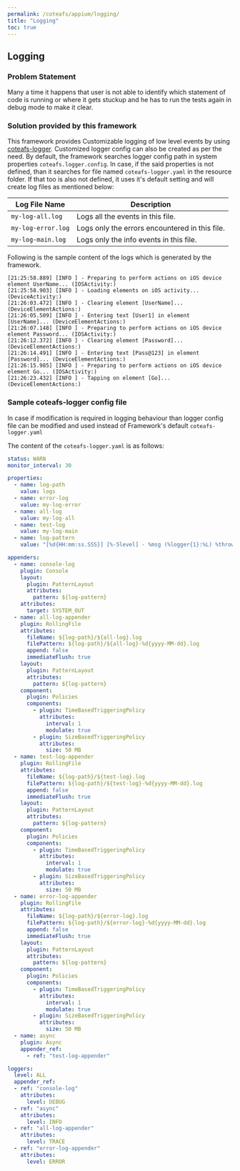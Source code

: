 ```yaml
---
permalink: /coteafs/appium/logging/
title: "Logging"
toc: true
---
```

## Logging

### Problem Statement

Many a time it happens that user is not able to identify which statement of code is running or where it gets stuckup and he has to run the tests again in debug mode to make it clear.

### Solution provided by this framework

This framework provides Customizable logging of low level events by using [coteafs-logger](https://github.com/WasiqB/coteafs-logger). Customized logger config can also be created as per the need. By default, the framework searches logger config path in system properties `coteafs.logger.config`. In case, if the said properties is not defined, than it searches for file named `coteafs-logger.yaml` in the resource folder. If that too is also not defined, it uses it's default setting and will create log files as mentioned below:

Log File Name | Description
--------------|-------------
`my-log-all.log` | Logs all the events in this file.
`my-log-error.log` | Logs only the errors encountered in this file.
`my-log-main.log` | Logs only the info events in this file.

Following is the sample content of the logs which is generated by the framework.

```terminal
[21:25:58.889] [INFO ] - Preparing to perform actions on iOS device element UserName... (IOSActivity:)
[21:25:58.903] [INFO ] - Loading elements on iOS activity... (DeviceActivity:)
[21:26:03.472] [INFO ] - Clearing element [UserName]... (DeviceElementActions:)
[21:26:05.509] [INFO ] - Entering text [User1] in element [UserName]... (DeviceElementActions:)
[21:26:07.148] [INFO ] - Preparing to perform actions on iOS device element Password... (IOSActivity:)
[21:26:12.372] [INFO ] - Clearing element [Password]... (DeviceElementActions:)
[21:26:14.491] [INFO ] - Entering text [Pass@123] in element [Password]... (DeviceElementActions:)
[21:26:15.985] [INFO ] - Preparing to perform actions on iOS device element Go... (IOSActivity:)
[21:26:23.432] [INFO ] - Tapping on element [Go]... (DeviceElementActions:)
```

### Sample coteafs-logger config file

In case if modification is required in logging behaviour than logger config file can be modified and used instead of Framework's default `coteafs-logger.yaml`

The content of the `coteafs-logger.yaml` is as follows:

```yaml
status: WARN
monitor_interval: 30

properties:
  - name: log-path
    value: logs
  - name: error-log
    value: my-log-error
  - name: all-log
    value: my-log-all
  - name: test-log
    value: my-log-main
  - name: log-pattern
    value: "[%d{HH:mm:ss.SSS}] [%-5level] - %msg (%logger{1}:%L) %throwable{short.message}%n"

appenders:
  - name: console-log
    plugin: Console
    layout:
      plugin: PatternLayout
      attributes:
        pattern: ${log-pattern}
    attributes:
      target: SYSTEM_OUT
  - name: all-log-appender
    plugin: RollingFile
    attributes:
      fileName: ${log-path}/${all-log}.log
      filePattern: ${log-path}/${all-log}-%d{yyyy-MM-dd}.log
      append: false
      immediateFlush: true
    layout:
      plugin: PatternLayout
      attributes:
        pattern: ${log-pattern}
    component:
      plugin: Policies
      components:
        - plugin: TimeBasedTriggeringPolicy
          attributes:
            interval: 1
            modulate: true
        - plugin: SizeBasedTriggeringPolicy
          attributes:
            size: 50 MB
  - name: test-log-appender
    plugin: RollingFile
    attributes:
      fileName: ${log-path}/${test-log}.log
      filePattern: ${log-path}/${test-log}-%d{yyyy-MM-dd}.log
      append: false
      immediateFlush: true
    layout:
      plugin: PatternLayout
      attributes:
        pattern: ${log-pattern}
    component:
      plugin: Policies
      components:
        - plugin: TimeBasedTriggeringPolicy
          attributes:
            interval: 1
            modulate: true
        - plugin: SizeBasedTriggeringPolicy
          attributes:
            size: 50 MB
  - name: error-log-appender
    plugin: RollingFile
    attributes:
      fileName: ${log-path}/${error-log}.log
      filePattern: ${log-path}/${error-log}-%d{yyyy-MM-dd}.log
      append: false
      immediateFlush: true
    layout:
      plugin: PatternLayout
      attributes:
        pattern: ${log-pattern}
    component:
      plugin: Policies
      components:
        - plugin: TimeBasedTriggeringPolicy
          attributes:
            interval: 1
            modulate: true
        - plugin: SizeBasedTriggeringPolicy
          attributes:
            size: 50 MB
  - name: async
    plugin: Async
    appender_ref:
      - ref: "test-log-appender"

loggers:
  level: ALL  
  appender_ref:
  - ref: "console-log"
    attributes:
      level: DEBUG
  - ref: "async"
    attributes:
      level: INFO
  - ref: "all-log-appender"
    attributes:
      level: TRACE
  - ref: "error-log-appender"
    attributes:
      level: ERROR
```
